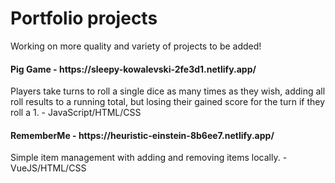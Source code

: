 <h1>Portfolio projects</h1>
Working on more quality and variety of projects to be added!

<h4>Pig Game - https://sleepy-kowalevski-2fe3d1.netlify.app/</h4>Players take turns to roll a single dice as many times as they wish, adding all roll results to a running total, but losing their gained score for the turn if they roll a 1. - JavaScript/HTML/CSS

<h4>RememberMe - https://heuristic-einstein-8b6ee7.netlify.app/</h4>
Simple item management with adding and removing items locally. - VueJS/HTML/CSS
